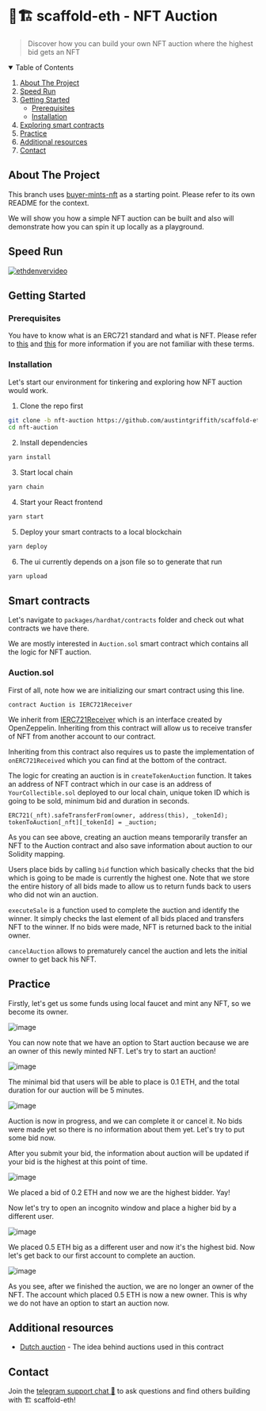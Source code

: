 # 🏦🏗 scaffold-eth - NFT Auction

> Discover how you can build your own NFT auction where the highest bid gets an NFT

<details open="open">
  <summary>Table of Contents</summary>
  <ol>
    <li>
      <a href="#about-the-project">About The Project</a>
    </li>
    <li>
      <a href="#speed-run">Speed Run</a>
    </li>
    <li>
      <a href="#getting-started">Getting Started</a>
      <ul>
        <li><a href="#prerequisites">Prerequisites</a></li>
        <li><a href="#installation">Installation</a></li>
      </ul>
    </li>
    <li><a href="#smart-contracts">Exploring smart contracts</a></li>
    <li><a href="#practice">Practice</a></li>
    <li><a href="#additional-resources">Additional resources</a></li>
    <li><a href="#contact">Contact</a></li>
  </ol>
</details>

## About The Project

This branch uses [buyer-mints-nft](https://github.com/austintgriffith/scaffold-eth/tree/buyer-mints-nft) as a starting point. Please refer to its own README for the context.

We will show you how a simple NFT auction can be built and also will demonstrate how you can spin it up locally as a playground.
## Speed Run
[![ethdenvervideo](https://i9.ytimg.com/vi/ws1bZ5VTolw/mq2.jpg?sqp=CMybpIQG&rs=AOn4CLArZMBK72XW5Siz5BmIZd0d86SjlQ)](https://youtu.be/ws1bZ5VTolw)
## Getting Started

### Prerequisites

You have to know what is an ERC721 standard and what is NFT. Please refer to [this](http://erc721.org/) and [this](https://docs.openzeppelin.com/contracts/4.x/erc721) for more information if you are not familiar with these terms.

### Installation

Let's start our environment for tinkering and exploring how NFT auction would work.

1. Clone the repo first
```sh
git clone -b nft-auction https://github.com/austintgriffith/scaffold-eth.git nft-auction
cd nft-auction
```

2. Install dependencies
```bash
yarn install
```
3. Start local chain
```bash
yarn chain
```

4. Start your React frontend
```bash
yarn start
```

5. Deploy your smart contracts to a local blockchain
```bash
yarn deploy
```

6. The ui currently depends on a json file so to generate that run
```bash
yarn upload
```

## Smart contracts

Let's navigate to `packages/hardhat/contracts` folder and check out what contracts we have there.

We are mostly interested in `Auction.sol` smart contract which contains all the logic for NFT auction.

### Auction.sol

First of all, note how we are initializing our smart contract using this line.

```solidity
contract Auction is IERC721Receiver
```

We inherit from [IERC721Receiver](https://docs.openzeppelin.com/contracts/4.x/api/token/erc721#IERC721Receiver) which is an interface created by OpenZeppelin. Inheriting from this contract will allow us to receive transfer of NFT from another account to our contract.

Inheriting from this contract also requires us to paste the implementation of `onERC721Received` which you can find at the bottom of the contract.

The logic for creating an auction is in `createTokenAuction` function. It takes an address of NFT contract which in our case is an address of `YourCollectible.sol` deployed to our local chain, unique token ID which is going to be sold, minimum bid and duration in seconds.

```solidity
ERC721(_nft).safeTransferFrom(owner, address(this), _tokenId);
tokenToAuction[_nft][_tokenId] = _auction;
```

As you can see above, creating an auction means temporarily transfer an NFT to the Auction contract and also save information about auction to our Solidity mapping.

Users place bids by calling `bid` function which basically checks that the bid which is going to be made is currently the highest one. Note that we store the entire history of all bids made to allow us to return funds back to users who did not win an auction.

`executeSale` is a function used to complete the auction and identify the winner. It simply checks the last element of all bids placed and transfers NFT to the winner. If no bids were made, NFT is returned back to the initial owner.

`cancelAuction` allows to prematurely cancel the auction and lets the initial owner to get back his NFT.


## Practice

Firstly, let's get us some funds using local faucet and mint any NFT, so we become its owner. 

![image](./resources/mint.png)

You can now note that we have an option to Start auction because we are an owner of this newly minted NFT. Let's try to start an auction!

![image](./resources/start_auction.png)

The minimal bid that users will be able to place is 0.1 ETH, and the total duration for our auction will be 5 minutes.

![image](./resources/started_auction.png)

Auction is now in progress, and we can complete it or cancel it. No bids were made yet so there is no information about them yet. Let's try to put some bid now.

After you submit your bid, the information about auction will be updated if your bid is the highest at this point of time.

![image](./resources/first_bid.png)

We placed a bid of 0.2 ETH and now we are the highest bidder. Yay!

Now let's try to open an incognito window and place a higher bid by a different user.

![image](./resources/highest_bid.png)

We placed 0.5 ETH big as a different user and now it's the highest bid. Now let's get back to our first account to complete an auction.

![image](./resources/finished_auction.png)

As you see, after we finished the auction, we are no longer an owner of the NFT. The account which placed 0.5 ETH is now a new owner. This is why we do not have an option to start an auction now.

## Additional resources

* [Dutch auction](https://en.wikipedia.org/wiki/Dutch_auction) - The idea behind auctions used in this contract

## Contact

Join the [telegram support chat 💬](https://t.me/joinchat/KByvmRe5wkR-8F_zz6AjpA) to ask questions and find others building with 🏗 scaffold-eth!
